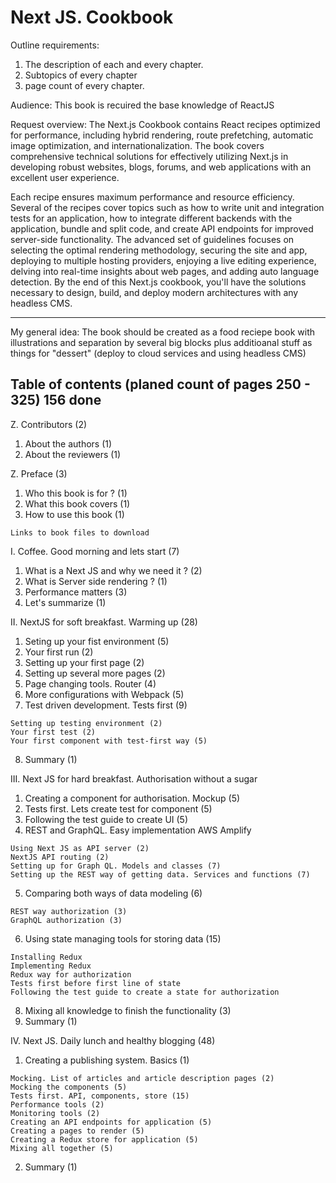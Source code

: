 
# Next JS. Cookbook
Outline requirements:  
1. The description of each and every chapter. 
2. Subtopics of every chapter 
3. page count of every chapter.

Audience: This book is recuired the base knowledge of ReactJS

Request overview: The Next.js Cookbook contains React recipes optimized for performance, including hybrid rendering, route prefetching, automatic image optimization, and internationalization. The book covers comprehensive technical solutions for effectively utilizing Next.js in developing robust websites, blogs, forums, and web applications with an excellent user experience.

Each recipe ensures maximum performance and resource efficiency. Several of the recipes cover topics such as how to write unit and integration tests for an application, how to integrate different backends with the application, bundle and split code, and create API endpoints for improved server-side functionality. The advanced set of guidelines focuses on selecting the optimal rendering methodology, securing the site and app, deploying to multiple hosting providers, enjoying a live editing experience, delving into real-time insights about web pages, and adding auto language detection.
By the end of this Next.js cookbook, you'll have the solutions necessary to design, build, and deploy modern architectures with any headless CMS.

---

My general idea: The book should be created as a food reciepe book with illustrations and separation by several big blocks plus additioanal stuff as things for "dessert" (deploy to cloud services and using headless CMS)

## Table of contents (planed count of pages 250 - 325) 156 done

Z. Contributors (2)
  1. About the authors (1)
  2. About the reviewers (1)

Z. Preface (3)
  1. Who this book is for ? (1)
  2. What this book covers (1)
  3. How to use this book (1)
	
	Links to book files to download

I. Coffee. Good morning and lets start (7)
  1. What is a Next JS and why we need it ? (2)
  2. What is Server side rendering ? (1)
  3. Performance matters (3)
  4. Let's summarize (1)
  
II. NextJS for soft breakfast. Warming up (28)
  1. Seting up your fist environment (5)
  2. Your first run (2)
  3. Setting up your first page (2)
  4. Setting up several more pages (2)
  5. Page changing tools. Router (4)
  6. More configurations with Webpack (5)
  7. Test driven development. Tests first (9)

    Setting up testing environment (2)
    Your first test (2)
    Your first component with test-first way (5)

  8. Summary (1)

III. Next JS for hard breakfast. Authorisation without a sugar
  1. Creating a component for authorisation. Mockup (5)
  2. Tests first. Lets create test for component (5)
  3. Following the test guide to create UI (5)
  4. REST and GraphQL. Easy implementation AWS Amplify
    
    Using Next JS as API server (2)
    NextJS API routing (2)
    Setting up for Graph QL. Models and classes (7)
    Setting up the REST way of getting data. Services and functions (7)
  
  5. Comparing both ways of data modeling (6)
  
    REST way authorization (3)
    GraphQL authorization (3)
  
  6. Using state managing tools for storing data (15)
  
    Installing Redux
    Implementing Redux
    Redux way for authorization
    Tests first before first line of state
    Following the test guide to create a state for authorization
	    
  8. Mixing all knowledge to finish the functionality (3)
  9. Summary (1)

IV. Next JS. Daily lunch and healthy blogging (48)
  1. Creating a publishing system. Basics (1)
    
    Mocking. List of articles and article description pages (2)
    Mocking the components (5)
    Tests first. API, components, store (15)
    Performance tools (2)
    Monitoring tools (2)
    Creating an API endpoints for application (5)
    Creating a pages to render (5)
    Creating a Redux store for application (5)
    Mixing all together (5)
    
  2. Summary (1)
    
  
  
  
  
  

